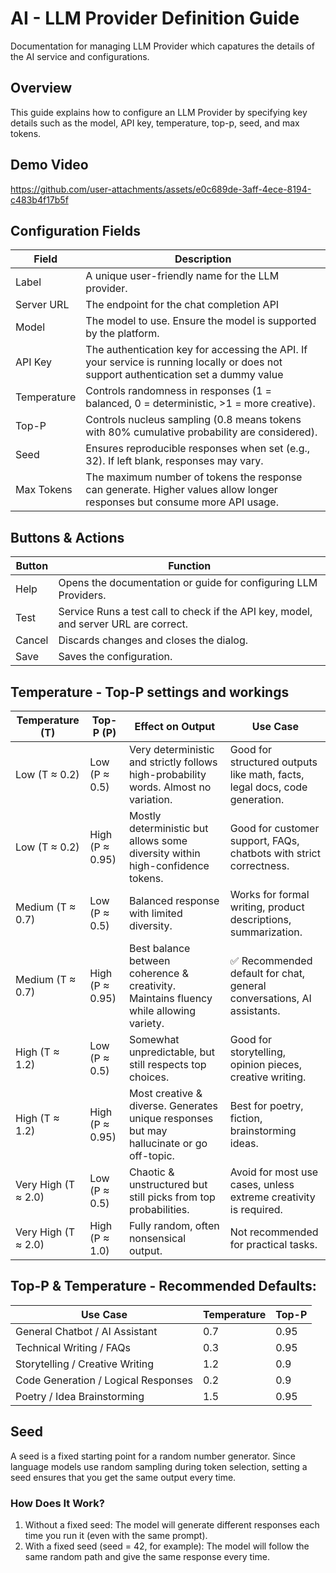# AI - LLM Provider Definition Guide
Documentation for managing LLM Provider which capatures the details of the AI service and configurations.

## Overview
This guide explains how to configure an LLM Provider by specifying key details such as the model, API key, temperature, top-p, seed, and max tokens.

## Demo Video


https://github.com/user-attachments/assets/e0c689de-3aff-4ece-8194-c483b4f17b5f


## Configuration Fields

| Field	| Description |
|-------|-------------|
| Label | A unique user-friendly name for the LLM provider. |
| Server URL | The endpoint for the chat completion API |
| Model | The model to use. Ensure the model is supported by the platform. |
| API Key | The authentication key for accessing the API. If your service is running locally or does not support authentication set a dummy value |
| Temperature | Controls randomness in responses (1 = balanced, 0 = deterministic, >1 = more creative). |
| Top-P | Controls nucleus sampling (0.8 means tokens with 80% cumulative probability are considered). |
| Seed | Ensures reproducible responses when set (e.g., 32). If left blank, responses may vary. |
| Max Tokens | The maximum number of tokens the response can generate. Higher values allow longer responses but consume more API usage. |

## Buttons & Actions
| Button	| Function |
|-------|-------------|
|Help	| Opens the documentation or guide for configuring LLM Providers. |
|Test | Service	Runs a test call to check if the API key, model, and server URL are correct. |
|Cancel	| Discards changes and closes the dialog. |
|Save	| Saves the configuration.|

## Temperature - Top-P settings and workings

| Temperature (T)	| Top-P (P)	| Effect on Output	| Use Case |
|-------|-------------|-------|-------------|
| Low (T ≈ 0.2)	| Low (P ≈ 0.5)	| Very deterministic and strictly follows high-probability words. Almost no variation.	| Good for structured outputs like math, facts, legal docs, code generation.| 
| Low (T ≈ 0.2)	| High (P ≈ 0.95)	| Mostly deterministic but allows some diversity within high-confidence tokens.	| Good for customer support, FAQs, chatbots with strict correctness.| 
| Medium (T ≈ 0.7)	| Low (P ≈ 0.5)	| Balanced response with limited diversity.	| Works for formal writing, product descriptions, summarization.| 
| Medium (T ≈ 0.7)	| High (P ≈ 0.95)	| Best balance between coherence & creativity. Maintains fluency while allowing variety.	| ✅ Recommended default for chat, general conversations, AI assistants.| 
| High (T ≈ 1.2)	| Low (P ≈ 0.5)	| Somewhat unpredictable, but still respects top choices.	| Good for storytelling, opinion pieces, creative writing.| 
| High (T ≈ 1.2)	| High (P ≈ 0.95)	| Most creative & diverse. Generates unique responses but may hallucinate or go off-topic.	| Best for poetry, fiction, brainstorming ideas.| 
| Very High (T ≈ 2.0)	| Low (P ≈ 0.5)	| Chaotic & unstructured but still picks from top probabilities.	| Avoid for most use cases, unless extreme creativity is required.| 
| Very High (T ≈ 2.0)	| High (P ≈ 1.0)	| Fully random, often nonsensical output.| 	Not recommended for practical tasks.| 

## Top-P & Temperature - Recommended Defaults:
| Use Case	| Temperature	| Top-P |
|-------|-------------|-------|
| General Chatbot / AI Assistant	| 0.7	| 0.95| 
| Technical Writing / FAQs	| 0.3	| 0.95| 
| Storytelling / Creative Writing	| 1.2	| 0.9| 
| Code Generation / Logical Responses	| 0.2	| 0.9| 
| Poetry / Idea Brainstorming	| 1.5	| 0.95| 

## Seed

A seed is a fixed starting point for a random number generator. Since language models use random sampling during token selection, setting a seed ensures that you get the same output every time.

### How Does It Work?
1. Without a fixed seed: The model will generate different responses each time you run it (even with the same prompt).
2. With a fixed seed (seed = 42, for example): The model will follow the same random path and give the same response every time.

